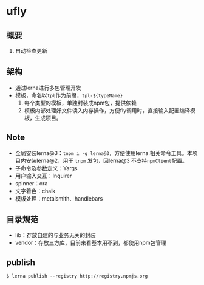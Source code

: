 # ufly

## 概要
1. 自动检查更新

## 架构
- 通过lerna进行多包管理开发
- 模板，命名以`tpl`作为前缀，`tpl-${typeName}`
  1. 每个类型的模板，单独封装成npm包，提供依赖
  2. 模板内部处理好文件读入内存操作，方便fly调用时，直接输入配置编译模板，生成项目。

## Note
- 全局安装lerna@3：`tnpm i -g lerna@3`，方便使用lerna 相关命令工具。本项目内安装lerna@2，用于 `tnpm` 发包，因lerna@3 不支持`npmClient`配置。
- 子命令及参数定义：Yargs
- 用户输入交互：Inquirer
- spinner：ora
- 文字着色：chalk
- 模板处理：metalsmith、handlebars


## 目录规范
- lib：存放自建的与业务无关的封装
- vendor：存放三方库，目前来看基本用不到，都使用npm包管理

## publish
```
$ lerna publish --registry http://registry.npmjs.org
```


